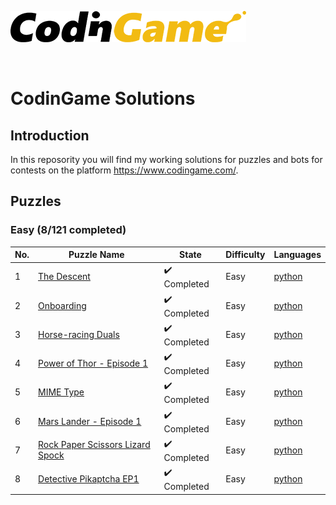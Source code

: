[![CodinGame](/CodinGame.png)](https://www.codingame.com/ "CodinGame")

<br>

# CodinGame Solutions

## Introduction

In this reposority you will find my working solutions for puzzles and bots for contests on the platform https://www.codingame.com/.

## Puzzles

### Easy (8/121 completed)

| No. | Puzzle Name | State| Difficulty | Languages |
|-----|-------------|------|------------|-----------|
| 1 | [The Descent](https://www.codingame.com/training/easy/the-descent) | :heavy_check_mark: Completed | Easy | [python]() |
| 2 | [Onboarding](https://www.codingame.com/training/easy/onboarding) | :heavy_check_mark: Completed | Easy | [python]()|
| 3 | [Horse-racing Duals](https://www.codingame.com/training/easy/horse-racing-duals) | :heavy_check_mark: Completed | Easy | [python]()|
| 4 | [Power of Thor - Episode 1](https://www.codingame.com/training/easy/power-of-thor-episode-1) | :heavy_check_mark: Completed | Easy | [python]()|
| 5 | [MIME Type](https://www.codingame.com/training/easy/mime-type) | :heavy_check_mark: Completed | Easy | [python]()|
| 6 | [Mars Lander - Episode 1](https://www.codingame.com/training/easy/mars-lander-episode-1) | :heavy_check_mark: Completed | Easy | [python]()|
| 7 | [Rock Paper Scissors Lizard Spock](https://www.codingame.com/training/easy/rock-paper-scissors-lizard-spock) | :heavy_check_mark: Completed | Easy | [python]()|
| 8 | [Detective Pikaptcha EP1](https://www.codingame.com/training/easy/detective-pikaptcha-ep1) | :heavy_check_mark: Completed | Easy | [python]()|
